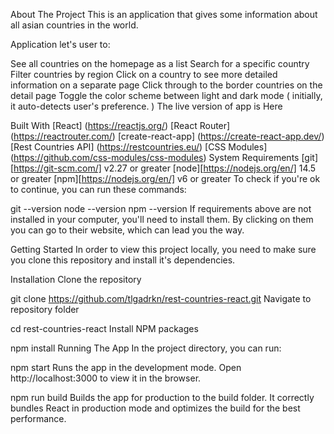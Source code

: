 About The Project
This is an application that gives some information about all asian countries in the world.

Application let's user to:

See all countries on the homepage as a list
Search for a specific country
Filter countries by region
Click on a country to see more detailed information on a separate page
Click through to the border countries on the detail page
Toggle the color scheme between light and dark mode ( initially, it auto-detects user's preference. )
The live version of app is Here

Built With
[React] (https://reactjs.org/)
[React Router] (https://reactrouter.com/)
[create-react-app] (https://create-react-app.dev/)
[Rest Countries API] (https://restcountries.eu/)
[CSS Modules] (https://github.com/css-modules/css-modules)
System Requirements
[git][https://git-scm.com/] v2.27 or greater
[node][https://nodejs.org/en/] 14.5 or greater
[npm][https://nodejs.org/en/] v6 or greater
To check if you're ok to continue, you can run these commands:

git --version
node --version
npm --version
If requirements above are not installed in your computer, you'll need to install them. By clicking on them you can go to their website, which can lead you the way.

Getting Started
In order to view this project locally, you need to make sure you clone this repository and install it's dependencies.

Installation
Clone the repository

git clone https://github.com/tlgadrkn/rest-countries-react.git
Navigate to repository folder

cd rest-countries-react
Install NPM packages

npm install
Running The App
In the project directory, you can run:

npm start
Runs the app in the development mode. Open http://localhost:3000 to view it in the browser.

npm run build
Builds the app for production to the build folder.
It correctly bundles React in production mode and optimizes the build for the best performance.

